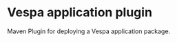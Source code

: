 <!-- Copyright Yahoo. Licensed under the terms of the Apache 2.0 license. See LICENSE in the project root. -->
# Vespa application plugin

Maven Plugin for deploying a Vespa application package.
